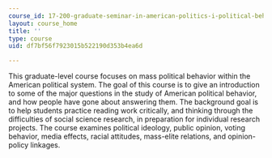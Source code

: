 ```yaml
---
course_id: 17-200-graduate-seminar-in-american-politics-i-political-behavior-fall-2016
layout: course_home
title: ''
type: course
uid: df7bf56f7923015b522190d353b4ea6d

---
```

This graduate-level course focuses on mass political behavior within the American political system. The goal of this course is to give an introduction to some of the major questions in the study of American political behavior, and how people have gone about answering them. The background goal is to help students practice reading work critically, and thinking through the difficulties of social science research, in preparation for individual research projects. The course examines political ideology, public opinion, voting behavior, media effects, racial attitudes, mass-elite relations, and opinion-policy linkages.
